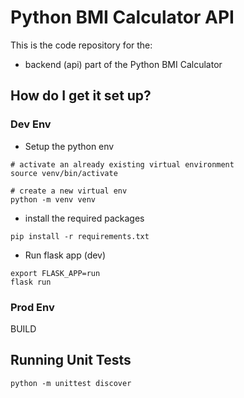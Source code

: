 # Python BMI Calculator API #
 
This is the code repository for the:
- backend (api) part of the Python BMI Calculator
 
## How do I get it set up? ###

### Dev Env
 
* Setup the python env
```
# activate an already existing virtual environment
source venv/bin/activate

# create a new virtual env
python -m venv venv
```
* install the required packages
```
pip install -r requirements.txt
```
* Run flask app (dev)
```
export FLASK_APP=run
flask run
```

### Prod Env

BUILD

## Running Unit Tests ###

```
python -m unittest discover
```
